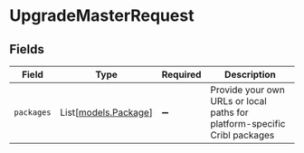 # UpgradeMasterRequest


## Fields

| Field                                                                     | Type                                                                      | Required                                                                  | Description                                                               |
| ------------------------------------------------------------------------- | ------------------------------------------------------------------------- | ------------------------------------------------------------------------- | ------------------------------------------------------------------------- |
| `packages`                                                                | List[[models.Package](../models/package.md)]                              | :heavy_minus_sign:                                                        | Provide your own URLs or local paths for platform-specific Cribl packages |